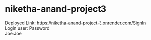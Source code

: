 # niketha-anand-project3<br>
Deployed Link: https://niketha-anand-project-3.onrender.com/SignIn<br>
Login user: Password<br>
Joe:Joe<br>
